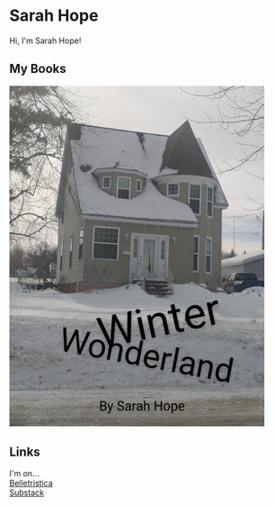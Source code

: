 # Sarah Hope
Hi, I'm Sarah Hope!

## My Books
<a href="/winterwonderland.html"><img src="/IMG_20230204_123813153~2.jpg" style="max-width:90%;max-height:50%;" alt="Winter Wonderland"></a>

## Links
I'm on...
<br>
[Belletristica](https://belletristica.com/en/users/19251-sarah-hope)
<br>
[Substack](https://sarahhope.substack.com)

